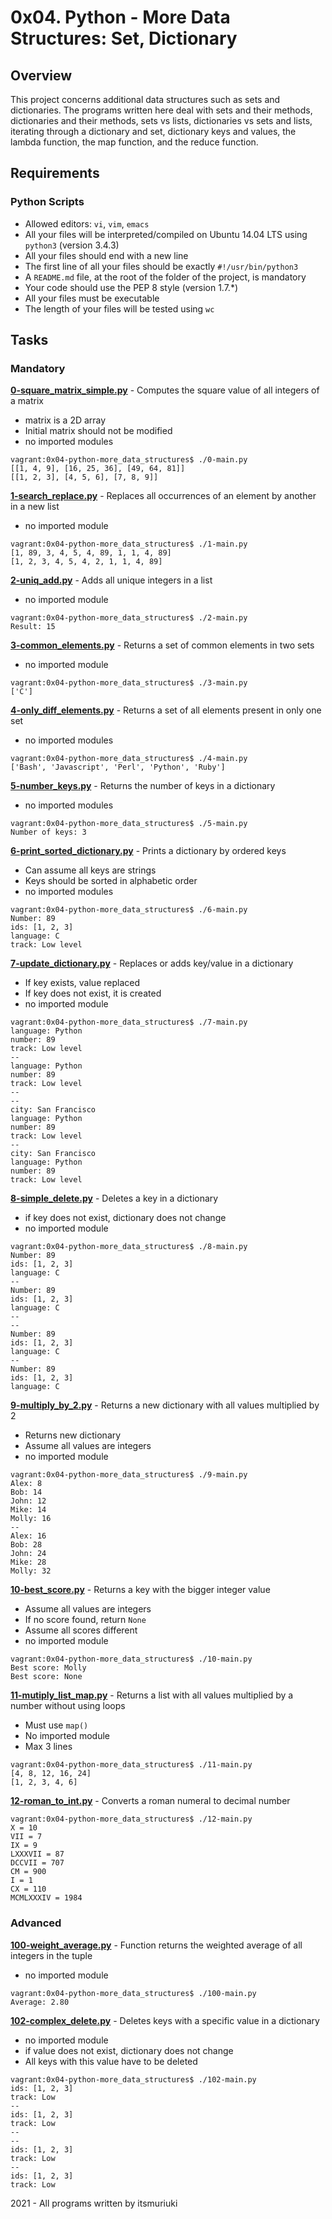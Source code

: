 # 0x04. Python - More Data Structures: Set, Dictionary

## Overview
This project concerns additional data structures such as sets and dictionaries. The programs written here deal with sets and their methods, dictionaries and their methods, sets vs lists, dictionaries vs sets and lists, iterating through a dictionary and set, dictionary keys and values, the lambda function, the map function, and the reduce function.

## Requirements
### Python Scripts
* Allowed editors: `vi`, `vim`, `emacs`
* All your files will be interpreted/compiled on Ubuntu 14.04 LTS using `python3` (version 3.4.3)
* All your files should end with a new line
* The first line of all your files should be exactly `#!/usr/bin/python3`
* A `README.md` file, at the root of the folder of the project, is mandatory
* Your code should use the PEP 8 style (version 1.7.*)
* All your files must be executable
* The length of your files will be tested using `wc`

## Tasks
### Mandatory
**[0-square_matrix_simple.py](0-square_matrix_simple.py)** - Computes the square value of all integers of a matrix
* matrix is a 2D array
* Initial matrix should not be modified
* no imported modules
```
vagrant:0x04-python-more_data_structures$ ./0-main.py
[[1, 4, 9], [16, 25, 36], [49, 64, 81]]
[[1, 2, 3], [4, 5, 6], [7, 8, 9]]
```

**[1-search_replace.py](1-search_replace.py)** - Replaces all occurrences of an element by another in a new list
* no imported module
```
vagrant:0x04-python-more_data_structures$ ./1-main.py
[1, 89, 3, 4, 5, 4, 89, 1, 1, 4, 89]
[1, 2, 3, 4, 5, 4, 2, 1, 1, 4, 89]
```

**[2-uniq_add.py](2-uniq_add.py)** - Adds all unique integers in a list
* no imported module
```
vagrant:0x04-python-more_data_structures$ ./2-main.py
Result: 15
```

**[3-common_elements.py](3-common_elements.py)** - Returns a set of common elements in two sets
* no imported module
```
vagrant:0x04-python-more_data_structures$ ./3-main.py
['C']
```

**[4-only_diff_elements.py](4-only_diff_elements.py)** - Returns a set of all elements present in only one set
* no imported modules
```
vagrant:0x04-python-more_data_structures$ ./4-main.py
['Bash', 'Javascript', 'Perl', 'Python', 'Ruby']
```

**[5-number_keys.py](5-number_keys.py)** - Returns the number of keys in a dictionary
* no imported modules
```
vagrant:0x04-python-more_data_structures$ ./5-main.py
Number of keys: 3
```

**[6-print_sorted_dictionary.py](6-print_sorted_dictionary.py)** - Prints a dictionary by ordered keys
* Can assume all keys are strings
* Keys should be sorted in alphabetic order
* no imported modules
```
vagrant:0x04-python-more_data_structures$ ./6-main.py
Number: 89
ids: [1, 2, 3]
language: C
track: Low level
```

**[7-update_dictionary.py](7-update_dictionary.py)** - Replaces or adds key/value in a dictionary
* If key exists, value replaced
* If key does not exist, it is created
* no imported module
```
vagrant:0x04-python-more_data_structures$ ./7-main.py
language: Python
number: 89
track: Low level
--
language: Python
number: 89
track: Low level
--
--
city: San Francisco
language: Python
number: 89
track: Low level
--
city: San Francisco
language: Python
number: 89
track: Low level
```

**[8-simple_delete.py](8-simple_delete.py)** - Deletes a key in a dictionary
* if key does not exist, dictionary does not change
* no imported module
```
vagrant:0x04-python-more_data_structures$ ./8-main.py
Number: 89
ids: [1, 2, 3]
language: C
--
Number: 89
ids: [1, 2, 3]
language: C
--
--
Number: 89
ids: [1, 2, 3]
language: C
--
Number: 89
ids: [1, 2, 3]
language: C
```

**[9-multiply_by_2.py](9-multiply_by_2.py)** - Returns a new dictionary with all values multiplied by 2
* Returns new dictionary
* Assume all values are integers
* no imported module
```
vagrant:0x04-python-more_data_structures$ ./9-main.py
Alex: 8
Bob: 14
John: 12
Mike: 14
Molly: 16
--
Alex: 16
Bob: 28
John: 24
Mike: 28
Molly: 32
```

**[10-best_score.py](10-best_score.py)** - Returns a key with the bigger integer value
* Assume all values are integers
* If no score found, return `None`
* Assume all scores different
* no imported module
```
vagrant:0x04-python-more_data_structures$ ./10-main.py
Best score: Molly
Best score: None
```

**[11-mutiply_list_map.py](11-mutiply_list_map.py)** - Returns a list with all values multiplied by a number without using loops
* Must use `map()`
* No imported module
* Max 3 lines
```
vagrant:0x04-python-more_data_structures$ ./11-main.py
[4, 8, 12, 16, 24]
[1, 2, 3, 4, 6]
```

**[12-roman_to_int.py](12-roman_to_int.py)** - Converts a roman numeral to decimal number
```
vagrant:0x04-python-more_data_structures$ ./12-main.py
X = 10
VII = 7
IX = 9
LXXXVII = 87
DCCVII = 707
CM = 900
I = 1
CX = 110
MCMLXXXIV = 1984
```

### Advanced
**[100-weight_average.py](100-weight_average.py)** - Function returns the weighted average of all integers in the tuple
* no imported module
```
vagrant:0x04-python-more_data_structures$ ./100-main.py
Average: 2.80
```

**[102-complex_delete.py](102-complex_delete.py)** - Deletes keys with a specific value in a dictionary
* no imported module
* if value does not exist, dictionary does not change
* All keys with this value have to be deleted
```
vagrant:0x04-python-more_data_structures$ ./102-main.py
ids: [1, 2, 3]
track: Low
--
ids: [1, 2, 3]
track: Low
--
--
ids: [1, 2, 3]
track: Low
--
ids: [1, 2, 3]
track: Low
```

2021 - All programs written by itsmuriuki